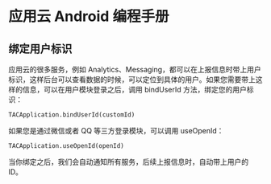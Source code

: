 # 应用云 Android 编程手册

## 绑定用户标识

应用云的很多服务，例如 Analytics、Messaging，都可以在上报信息时带上用户标识，这样后台可以查看数据的时候，可以定位到具体的用户。如果您需要带上这样的信息，可以在用户模块登录之后，调用 bindUserId 方法，绑定您的用户标识：

```
TACApplication.bindUserId(customId)
```

如果您是通过微信或者 QQ 等三方登录模块，可以调用 useOpenId：

```
TACApplication.useOpenId(openId)
```

当你绑定之后，我们会自动通知所有服务，后续上报信息时，自动带上用户的 ID。